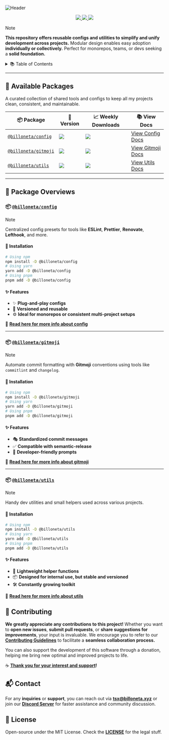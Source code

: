 ![Header](https://github.com/billoneta/kitsune/assets/103044629/2fb79692-c346-4d4f-b9a2-713468c5c485)

<div align="center">
  <a aria-label="Build Status" href="https://github.com/billoneta/kitsune/actions">
   <img src="https://img.shields.io/github/actions/workflow/status/billoneta/kitsune/build.yml?color=red&logo=github&branch=main&style=flat&label=Build"/>
  </a>
  <a aria-label="Version" href="https://github.com/billoneta/kitsune/releases">
    <img src="https://img.shields.io/github/v/release/billoneta/kitsune?color=red&logo=github&label=Version"/>
  </a>
  <a aria-label="Github License" href="https://github.com/billoneta/kitsune/blob/main/license.md">
    <img src="https://img.shields.io/github/license/billoneta/kitsune?color=red&logo=github&label=License"/>
  </a>
</div>

<!-- prettier-ignore-start -->
> [!NOTE] 
> **This repository offers reusable configs and utilities to simplify and unify development across projects.** Modular design enables easy adoption **individually or collectively.** Perfect for monorepos, teams, or devs seeking a **solid foundation.**
<!-- prettier-ignore-end -->

<details>
  <summary>📚 Table of Contents</summary>
  <ol>
    <li><a href="#-available-packages"><strong>Available Packages</strong></a></li>
    <li>
      <a href="#-package-overviews"><strong>Package Overviews</strong></a>
      <ul>
        <li><a href="#billonetaconfig"><strong><code>@billoneta/config</code></strong></a></li>
        <li><a href="#billonetagitmoji"><strong><code>@billoneta/gitmoji</code></strong></a></li>
        <li><a href="#billonetautils"><strong><code>@billoneta/utils</code></strong></a></li>
      </ul>
    </li>
    <li><a href="#-contributing"><strong>Contributing</strong></a></li>
    <li><a href="#-contact"><strong>Contact</strong></a></li>
    <li><a href="#-license"><strong>License</strong></a></li>
  </ol>
</details>

---

## 🧱 Available Packages

A curated collection of shared tools and configs to keep all my projects clean, consistent, and maintainable.

<!-- prettier-ignore-start -->
| 📦 **Package** | 🔢 **Version** | 📈 **Weekly Downloads** | 📚 **View Docs** |
| - | - | - | - |
| [`@billoneta/config`](https://www.npmjs.com/package/@billoneta/config) | ![](https://img.shields.io/npm/v/@billoneta/config/latest.svg) | [![](https://img.shields.io/npm/dw/@billoneta/config)](https://www.npmjs.com/package/@billoneta/config) | [View Config Docs](/packages/config/README.md) |
| [`@billoneta/gitmoji`](https://www.npmjs.com/package/@billoneta/gitmoji) | ![](https://img.shields.io/npm/v/@billoneta/gitmoji/latest.svg) | [![](https://img.shields.io/npm/dw/@billoneta/gitmoji)](https://www.npmjs.com/package/@billoneta/gitmoji) | [View Gitmoji Docs](/packages/gitmoji/README.md) |
| [`@billoneta/utils`](https://www.npmjs.com/package/@billoneta/utils) | ![](https://img.shields.io/npm/v/@billoneta/utils/latest.svg) | [![](https://img.shields.io/npm/dw/@billoneta/utils)](https://www.npmjs.com/package/@billoneta/utils) | [View Utils Docs](/packages/utils/README.md) |
<!-- prettier-ignore-end -->

---

## 🧩 Package Overviews

### 📦 [`@billoneta/config`](https://www.npmjs.com/package/@billoneta/config)

> [!NOTE]
> Centralized config presets for tools like **ESLint**, **Prettier**, **Renovate**, **Lefthook**, and more.

#### 💾 Installation

```bash
# Using npm
npm install -D @billoneta/config
# Using yarn
yarn add -D @billoneta/config
# Using pnpm
pnpm add -D @billoneta/config
```

#### ✨ Features

- ✨ **Plug-and-play configs**
- 🔁 **Versioned and reusable**
- ⚙️ **Ideal for monorepos or consistent multi-project setups**

📖 **[Read here for more info about config](./packages/config/README.md)**

---

### 📦 [`@billoneta/gitmoji`](https://www.npmjs.com/package/@billoneta/gitmoji)

> [!NOTE]
> Automate commit formatting with **Gitmoji** conventions using tools like `commitlint` and `changelog`.

#### 💾 Installation

```bash
# Using npm
npm install -D @billoneta/gitmoji
# Using yarn
yarn add -D @billoneta/gitmoji
# Using pnpm
pnpm add -D @billoneta/gitmoji
```

#### ✨ Features

- 🎭 **Standardized commit messages**
- ✅ **Compatible with semantic-release**
- 💬 **Developer-friendly prompts**

📖 **[Read here for more info about gitmoji](./packages/gitmoji/README.md)**

---

### 📦 [`@billoneta/utils`](https://www.npmjs.com/package/@billoneta/utils)

> [!NOTE]
> Handy dev utilities and small helpers used across various projects.

#### 💾 Installation

```bash
# Using npm
npm install -D @billoneta/utils
# Using yarn
yarn add -D @billoneta/utils
# Using pnpm
pnpm add -D @billoneta/utils
```

#### ✨ Features

- 🧪 **Lightweight helper functions**
- 📦 **Designed for internal use, but stable and versioned**
- 🛠 **Constantly growing toolkit**

📖 **[Read here for more info about utils](./packages/utils/README.md)**

## 🤝 Contributing

**We greatly appreciate any contributions to this project!** Whether you want to **open new issues**, **submit pull requests**, or **share suggestions for improvements**, your input is invaluable. We encourage you to refer to our **[Contributing Guidelines](./CONTRIBUTING.md)** to facilitate a **seamless collaboration process.**

You can also support the development of this software through a donation, helping me bring new optimal and improved projects to life.

☕ **[Thank you for your interest and support](https://ko-fi.com/A0A11481X5)!**

## 📬 Contact

For any **inquiries** or **support**, you can reach out via **<tsx@billoneta.xyz>** or join our **[Discord Server](https://discord.gg/CMNd45AXvD)** for faster assistance and community discussion.

## 📄 License

Open-source under the MIT License. Check the **[LICENSE](./license.md)** for the legal stuff.
